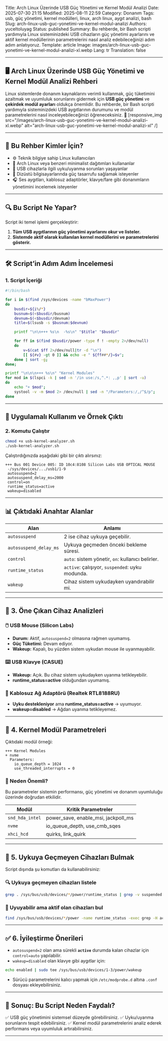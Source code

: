 Title: Arch Linux Üzerinde USB Güç Yönetimi ve Kernel Modül Analizi
Date: 2025-07-30 21:15
Modified: 2025-08-11 22:59
Category: Donanım
Tags: usb, güç yönetimi, kernel modülleri, linux, arch linux, aygıt analizi, bash
Slug: arch-linux-usb-guc-yonetimi-ve-kernel-modul-analizi
Authors: yuceltoluyag
Status: published
Summary: Bu rehberde, bir Bash scripti yardımıyla Linux sisteminizdeki USB cihazların güç yönetimi ayarlarını ve aktif kernel modüllerinin parametrelerini nasıl analiz edebileceğinizi adım adım anlatıyoruz.
Template: article
Image: images/arch-linux-usb-guc-yonetimi-ve-kernel-modul-analizi-xl.webp
Lang: tr
Translation: false

---

## 🖥️ Arch Linux Üzerinde USB Güç Yönetimi ve Kernel Modül Analizi Rehberi

Linux sistemlerde donanım kaynaklarını verimli kullanmak, güç tüketimini azaltmak ve uyumluluk sorunlarını gidermek için **USB güç yönetimi** ve **çekirdek modül ayarları** oldukça önemlidir. Bu rehberde, bir Bash scripti yardımıyla sisteminizdeki USB aygıtlarının durumunu ve modül parametrelerini nasıl inceleyebileceğinizi öğreneceksiniz. 🚀
[responsive_img src="/images/arch-linux-usb-guc-yonetimi-ve-kernel-modul-analizi-xl.webp" alt="arch-linux-usb-guc-yonetimi-ve-kernel-modul-analizi-xl" /]

---

## 🧠 Bu Rehber Kimler İçin?

- ⚙️ Teknik bilgiye sahip Linux kullanıcıları
- 🐧 Arch Linux veya benzeri minimalist dağıtımları kullananlar
- 🧪 USB cihazlarla ilgili uyku/uyanma sorunları yaşayanlar
- 🔋 Dizüstü bilgisayarlarında güç tasarrufu sağlamak isteyenler
- 🎧 Ses aygıtları, kablosuz adaptörler, klavye/fare gibi donanımların yönetimini incelemek isteyenler

---

## 🔍 Bu Script Ne Yapar?

Script iki temel işlemi gerçekleştirir:

1. **Tüm USB aygıtlarının güç yönetimi ayarlarını okur ve listeler.**
2. **Sistemde aktif olarak kullanılan kernel modüllerini ve parametrelerini gösterir.**

---

## 🛠️ Script’in Adım Adım İncelemesi

### 1. Script İçeriği

```bash
#!/bin/bash

for i in $(find /sys/devices -name "bMaxPower")
do
	busdir=${i%/*}
	busnum=$(<$busdir/busnum)
	devnum=$(<$busdir/devnum)
	title=$(lsusb -s $busnum:$devnum)

	printf "\n\n+++ %s\n  -%s\n" "$title" "$busdir"

	for ff in $(find $busdir/power -type f ! -empty 2>/dev/null)
	do
		v=$(cat $ff 2>/dev/null|tr -d "\n")
		[[ ${#v} -gt 0 ]] && echo -e " ${ff##*/}=$v";
	done | sort -g;
done;

printf "\n\n\n+++ %s\n" "Kernel Modules"
for mod in $(lspci -k | sed -n '/in use:/s,^.*: ,,p' | sort -u)
do
	echo "+ $mod";
	systool -v -m $mod 2> /dev/null | sed -n "/Parameters:/,/^$/p";
done
```

---

## 🧪 Uygulamalı Kullanım ve Örnek Çıktı

### 2. Komutu Çalıştır

```bash
chmod +x usb-kernel-analyzer.sh
./usb-kernel-analyzer.sh
```

Çalıştırdığınızda aşağıdaki gibi bir çıktı alırsınız:

```
+++ Bus 001 Device 005: ID 10c4:8108 Silicon Labs USB OPTICAL MOUSE
 -/sys/devices/.../usb1/1-9
 autosuspend=2
 autosuspend_delay_ms=2000
 control=on
 runtime_status=active
 wakeup=disabled
```

---

## 📊 Çıktıdaki Anahtar Alanlar

| Alan                   | Anlamı                                            |
| ---------------------- | ------------------------------------------------- |
| `autosuspend`          | 2 ise cihaz uykuya geçebilir.                     |
| `autosuspend_delay_ms` | Uykuya geçmeden önceki bekleme süresi.            |
| `control`              | `auto`: sistem yönetir, `on`: kullanıcı belirler. |
| `runtime_status`       | `active`: çalışıyor, `suspended`: uyku modunda.   |
| `wakeup`               | Cihaz sistem uykudayken uyandırabilir mi.         |

---

## 🔎 3. Öne Çıkan Cihaz Analizleri

### 🖱️ USB Mouse (Silicon Labs)

- **Durum:** Aktif, `autosuspend=2` olmasına rağmen uyumamış.
- **Güç Tüketimi:** Devam ediyor.
- **Wakeup:** Kapalı, bu yüzden sistem uykudan mouse ile uyanmayabilir.

### ⌨️ USB Klavye (CASUE)

- **Wakeup:** Açık. Bu cihaz sistem uykudayken uyanma tetikleyebilir.
- **runtime_status=active** olduğundan uyumamış.

### 📶 Kablosuz Ağ Adaptörü (Realtek RTL8188RU)

- **Uyku destekleniyor** ama **runtime_status=active** → uyumuyor.
- **wakeup=disabled** → Ağdan uyanma tetikleyemez.

---

## 🧩 4. Kernel Modül Parametreleri

Çıktıdaki modül örneği:

```
+++ Kernel Modules
+ nvme
  Parameters:
    io_queue_depth = 1024
    use_threaded_interrupts = 0
```

### 🎯 Neden Önemli?

Bu parametreler sistemin performansı, güç yönetimi ve donanım uyumluluğu üzerinde doğrudan etkilidir.

| Modül           | Kritik Parametreler                 |
| --------------- | ----------------------------------- |
| `snd_hda_intel` | power_save, enable_msi, jackpoll_ms |
| `nvme`          | io_queue_depth, use_cmb_sqes        |
| `xhci_hcd`      | quirks, link_quirk                  |

---

## 🧰 5. Uykuya Geçmeyen Cihazları Bulmak

Script dışında şu komutları da kullanabilirsiniz:

### 🔍 Uykuya geçmeyen cihazları listele

```bash
grep . /sys/bus/usb/devices/*/power/runtime_status | grep -v suspended
```

### 🔋 Uyuyabilir ama aktif olan cihazları bul

```bash
find /sys/bus/usb/devices/*/power -name runtime_status -exec grep -H active {} \;
```

---

## ✅ 6. İyileştirme Önerileri

- `autosuspend=2` olan ama sürekli **`active`** durumda kalan cihazlar için `control=auto` yapılabilir.
- `wakeup=disabled` olan klavye gibi aygıtlar için:

```bash
echo enabled | sudo tee /sys/bus/usb/devices/1-3/power/wakeup
```

- Sürücü parametrelerini kalıcı yapmak için `/etc/modprobe.d` altına `.conf` dosyası ekleyebilirsiniz.

---

## 📌 Sonuç: Bu Script Neden Faydalı?

✅ USB güç yönetimini sistemsel düzeyde görebilirsiniz.
✅ Uyku/uyanma sorunlarını tespit edebilirsiniz.
✅ Kernel modül parametrelerini analiz ederek performans veya uyumluluk artırabilirsiniz.

---

